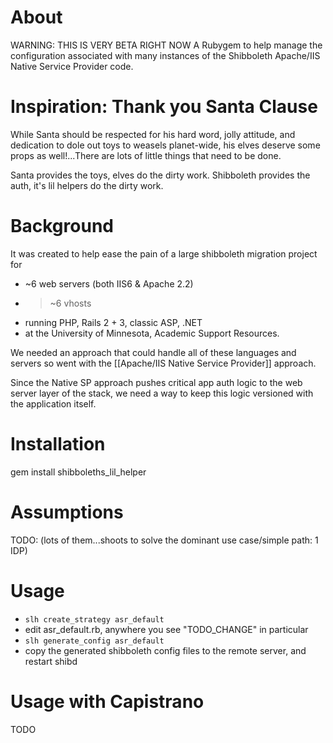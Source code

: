 About
=====
WARNING: THIS IS VERY BETA RIGHT NOW
A Rubygem to help manage the configuration associated with many instances of the Shibboleth Apache/IIS Native Service Provider code.

Inspiration: Thank you Santa Clause
===================================

While Santa should be respected for his hard word, jolly attitude, and
dedication to dole out toys to weasels planet-wide, his elves deserve some
props as well!...There are lots of little things that need to be done.

  Santa provides the toys, elves do the dirty work.
  Shibboleth provides the auth, it's lil helpers do the dirty work.

Background
==========
It was created to help ease the pain of a large shibboleth migration project for 
* ~6 web servers (both IIS6 & Apache 2.2)
* >~6 vhosts
* running PHP, Rails 2 + 3, classic ASP, .NET 
* at the University of Minnesota, Academic Support Resources.

We needed an approach that could handle all of these languages and servers
so went with the [[Apache/IIS Native Service Provider]] approach.

Since the Native SP approach pushes critical app auth logic to the web
server layer of the stack, we need a way to keep this logic versioned with the application itself.

Installation
============
gem install shibboleths_lil_helper

Assumptions
===========
TODO: (lots of them...shoots to solve the dominant use case/simple path: 1 IDP)

Usage
=====
* `slh create_strategy asr_default`
* edit asr_default.rb, anywhere you see "TODO_CHANGE" in particular
* `slh generate_config asr_default`
* copy the generated shibboleth config files to the remote server, and
  restart shibd

Usage with Capistrano
=====================
TODO

